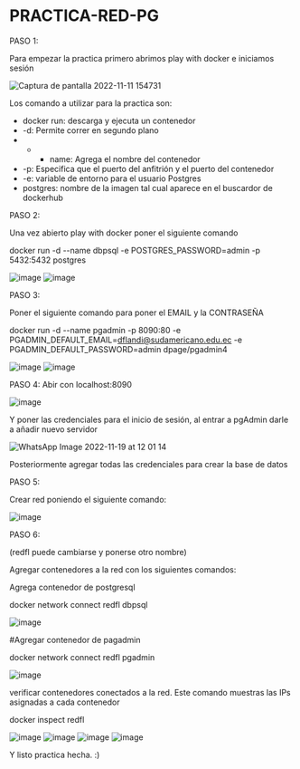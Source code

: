 # PRACTICA-RED-PG

PASO 1:

Para empezar la practica primero abrimos play with docker e iniciamos sesión

![Captura de pantalla 2022-11-11 154731](https://user-images.githubusercontent.com/91167254/201429122-005c34fa-95d5-478c-b039-dec5d7081f81.png)


Los comando a utilizar para la practica son: 
 * docker run: descarga y ejecuta un contenedor
 * -d: Permite correr en segundo plano
 * - - name: Agrega el nombre del contenedor
 * -p: Especifica que el puerto del anfitrión y el puerto del contenedor
 * -e: variable de entorno para el usuario Postgres
 *  postgres: nombre de la imagen tal cual aparece en el buscardor de dockerhub
 
 
 PASO 2:
 
 Una vez abierto play with docker poner el siguiente comando
 
 docker run -d --name dbpsql -e POSTGRES_PASSWORD=admin  -p 5432:5432 postgres
 
 
![image](https://user-images.githubusercontent.com/91167254/201429765-4c9388f3-48d0-4993-867c-51fb7f4780b7.png)
![image](https://user-images.githubusercontent.com/91167254/201429821-5a625f54-50be-43bd-9670-ba4d5ce627b7.png)

PASO 3:

Poner el siguiente comando para poner el EMAIL y la CONTRASEÑA

docker run -d --name pgadmin -p 8090:80 -e PGADMIN_DEFAULT_EMAIL=dflandi@sudamericano.edu.ec -e PGADMIN_DEFAULT_PASSWORD=admin dpage/pgadmin4

![image](https://user-images.githubusercontent.com/91167254/201430894-5beadba5-66f2-4b81-89c4-66ba76d62174.png)
![image](https://user-images.githubusercontent.com/91167254/201430924-6cffffe7-5029-4924-bf63-3d37a7960bc0.png)



PASO 4:
 Abir con localhost:8090
 
![image](https://user-images.githubusercontent.com/91167254/201431081-a1bbe06f-b3f4-46de-bd6e-3ddf29b074a9.png)

Y poner las credenciales para el inicio de sesión, al entrar a pgAdmin darle a añadir nuevo servidor


![WhatsApp Image 2022-11-19 at 12 01 14](https://user-images.githubusercontent.com/91167254/202937367-81b680f1-8136-4918-af1c-cc40fe84c0d8.jpeg)
 
 
Posteriormente agregar todas las credenciales para crear la base de datos

PASO 5:

Crear red poniendo el siguiente comando:

![image](https://user-images.githubusercontent.com/91167254/201431180-a78da5bd-c90f-42dd-b1dd-541daa9eb358.png)


PASO 6:

(redfl puede cambiarse y ponerse otro nombre)

Agregar contenedores a la red
con los siguientes comandos:


Agrega contenedor de postgresql

docker network connect redfl dbpsql

![image](https://user-images.githubusercontent.com/91167254/201431434-f902ebb2-d9a7-410c-adf8-92cd012ee999.png)



#Agregar contenedor de pagadmin

docker network connect redfl pgadmin

![image](https://user-images.githubusercontent.com/91167254/201431555-05da7083-a335-4a90-bea4-b589e156ac04.png)



verificar contenedores conectados a la red. Este comando muestras las IPs
asignadas a cada contenedor

docker inspect redfl

![image](https://user-images.githubusercontent.com/91167254/201431860-f98ef27b-1de7-4297-9e62-3c15a019ee22.png)
![image](https://user-images.githubusercontent.com/91167254/201431888-0ae26a3a-bb43-4941-97e0-e261f7b20de0.png)
![image](https://user-images.githubusercontent.com/91167254/201431908-293d03d6-3e36-4ba5-85e4-d29ea12d6fea.png)
![image](https://user-images.githubusercontent.com/91167254/201431939-8a72aef2-5ad9-4953-aa1c-4dc856e2a193.png)

Y listo practica hecha. :)



